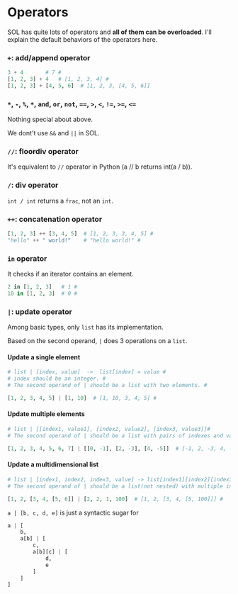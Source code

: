 # Operators

SOL has quite lots of operators and **all of them can be overloaded**. I'll explain the default behaviors of the operators here.

### `+`: add/append operator
```python
3 + 4       # 7 #
[1, 2, 3] + 4   # [1, 2, 3, 4] #
[1, 2, 3] + [4, 5, 6]  # [1, 2, 3, [4, 5, 6]]
```

### `*`, `-`, `%`, `*`, `and`, `or`, `not`, `==`, `>`, `<`, `!=`, `>=`, `<=`

Nothing special about above.

We dont't use `&&` and `||` in SOL.


### `//`: floordiv operator

It's equivalent to `//` operator in Python (a // b returns int(a / b)).

### `/`: div operator

`int / int` returns a `frac`, not an `int`.

### `++`: concatenation operator
```python
[1, 2, 3] ++ [3, 4, 5]  # [1, 2, 3, 3, 4, 5] #
"hello" ++ " world!"    # "hello world!" #
```

### `in` operator

It checks if an iterator contains an element.
```python
2 in [1, 2, 3]   # 1 #
10 in [1, 2, 3]  # 0 #
```


### `|`: update operator

Among basic types, only `list` has its implementation.

Based on the second operand, `|` does 3 operations on a `list`.

#### Update a single element
```python
# list | [index, value]  ->  list[index] = value #
# index should be an integer. #
# The second operand of | should be a list with two elements. #

[1, 2, 3, 4, 5] | [1, 10]  # [1, 10, 3, 4, 5] #
```

#### Update multiple elements
```python
# list | [[index1, value1], [index2, value2], [index3, value3]]#
# The second operand of | should be a list with pairs of indexes and values. #

[1, 2, 3, 4, 5, 6, 7] | [[0, -1], [2, -3], [4, -5]]  # [-1, 2, -3, 4, -5] #
```

#### Update a multidimensional list
```python
# list | [index1, index2, index3, value] -> list[index1][index2][index3] = value #
# The second operand of | should be a list(not nested) with multiple index integers and a value. #

[1, 2, [3, 4, [5, 6]] | [2, 2, 1, 100]  # [1, 2, [3, 4, [5, 100]]] #
```

`a | [b, c, d, e]` is just a syntactic sugar for
```python
a | [
    b,
    a[b] | [
        c,
        a[b][c] | [
            d,
            e
        ]
    ]
]
```
